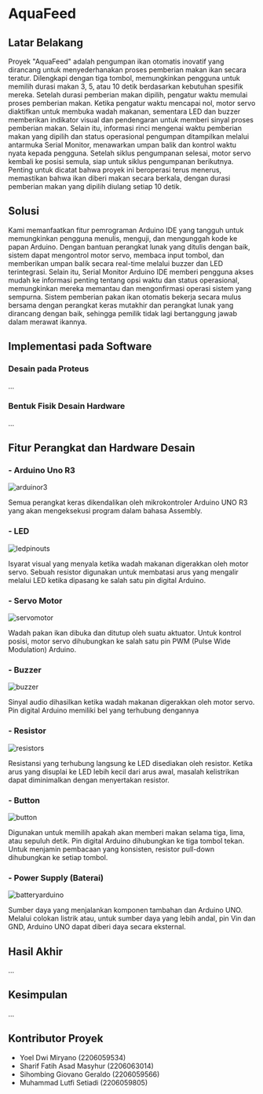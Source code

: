 # AquaFeed

## Latar Belakang
Proyek "AquaFeed" adalah pengumpan ikan otomatis inovatif yang dirancang untuk menyederhanakan proses pemberian makan ikan secara teratur. Dilengkapi dengan tiga tombol, memungkinkan pengguna untuk memilih durasi makan 3, 5, atau 10 detik berdasarkan kebutuhan spesifik mereka. Setelah durasi pemberian makan dipilih, pengatur waktu memulai proses pemberian makan. Ketika pengatur waktu mencapai nol, motor servo diaktifkan untuk membuka wadah makanan, sementara LED dan buzzer memberikan indikator visual dan pendengaran untuk memberi sinyal proses pemberian makan. Selain itu, informasi rinci mengenai waktu pemberian makan yang dipilih dan status operasional pengumpan ditampilkan melalui antarmuka Serial Monitor, menawarkan umpan balik dan kontrol waktu nyata kepada pengguna. Setelah siklus pengumpanan selesai, motor servo kembali ke posisi semula, siap untuk siklus pengumpanan berikutnya. Penting untuk dicatat bahwa proyek ini beroperasi terus menerus, memastikan bahwa ikan diberi makan secara berkala, dengan durasi pemberian makan yang dipilih diulang setiap 10 detik.

## Solusi
Kami memanfaatkan fitur pemrograman Arduino IDE yang tangguh untuk memungkinkan pengguna menulis, menguji, dan mengunggah kode ke papan Arduino. Dengan bantuan perangkat lunak yang ditulis dengan baik, sistem dapat mengontrol motor servo, membaca input tombol, dan memberikan umpan balik secara real-time melalui buzzer dan LED terintegrasi. Selain itu, Serial Monitor Arduino IDE memberi pengguna akses mudah ke informasi penting tentang opsi waktu dan status operasional, memungkinkan mereka memantau dan mengonfirmasi operasi sistem yang sempurna. Sistem pemberian pakan ikan otomatis bekerja secara mulus bersama dengan perangkat keras mutakhir dan perangkat lunak yang dirancang dengan baik, sehingga pemilik tidak lagi bertanggung jawab dalam merawat ikannya.

## Implementasi pada Software
### Desain pada Proteus
...
### Bentuk Fisik Desain Hardware
...

## Fitur Perangkat dan Hardware Desain
### - Arduino Uno R3
![arduinor3](https://github.com/sharifmasyhur/AR_17_ProyekAkhirSSF/assets/144346489/50fe1485-dc71-4f9e-96b1-84ec7f0c52b1)

Semua perangkat keras dikendalikan oleh mikrokontroler Arduino UNO R3 yang akan mengeksekusi program dalam bahasa Assembly.
### - LED
![ledpinouts](https://github.com/sharifmasyhur/AR_17_ProyekAkhirSSF/assets/144346489/45afa83e-c5c5-48b2-8377-6cd961268969)

Isyarat visual yang menyala ketika wadah makanan digerakkan oleh motor servo. Sebuah resistor digunakan untuk membatasi arus yang mengalir melalui LED ketika dipasang ke salah satu pin digital Arduino.
### - Servo Motor
![servomotor](https://github.com/sharifmasyhur/AR_17_ProyekAkhirSSF/assets/144346489/7364d2cd-247a-459e-863a-7f8bdecb0f5a)

Wadah pakan ikan dibuka dan ditutup oleh suatu aktuator. Untuk kontrol posisi, motor servo dihubungkan ke salah satu pin PWM (Pulse Wide Modulation) Arduino.
### - Buzzer
![buzzer](https://github.com/sharifmasyhur/AR_17_ProyekAkhirSSF/assets/144346489/cec5a5de-f074-448f-b57f-0a1e0cae4e80)

Sinyal audio dihasilkan ketika wadah makanan digerakkan oleh motor servo. Pin digital Arduino memiliki bel yang terhubung dengannya
### - Resistor
![resistors](https://github.com/sharifmasyhur/AR_17_ProyekAkhirSSF/assets/144346489/47ffd94d-76b5-4e07-bef3-d0e2e26ea09c)

Resistansi yang terhubung langsung ke LED disediakan oleh resistor. Ketika arus yang disuplai ke LED lebih kecil dari arus awal, masalah kelistrikan dapat diminimalkan dengan menyertakan resistor.
### - Button
![button](https://github.com/sharifmasyhur/AR_17_ProyekAkhirSSF/assets/144346489/8e920319-e50b-44bb-b499-eda571b3a597)

Digunakan untuk memilih apakah akan memberi makan selama tiga, lima, atau sepuluh detik. Pin digital Arduino dihubungkan ke tiga tombol tekan. Untuk menjamin pembacaan yang konsisten, resistor pull-down dihubungkan ke setiap tombol.
### - Power Supply (Baterai)
![batteryarduino](https://github.com/sharifmasyhur/AR_17_ProyekAkhirSSF/assets/144346489/e07f1e48-e875-4087-9d02-a0c19ccd4894)

Sumber daya yang menjalankan komponen tambahan dan Arduino UNO. Melalui colokan listrik atau, untuk sumber daya yang lebih andal, pin Vin dan GND, Arduino UNO dapat diberi daya secara eksternal.

## Hasil Akhir
...

## Kesimpulan
...

## Kontributor Proyek
- Yoel Dwi Miryano				      (2206059534)
- Sharif Fatih Asad Masyhur 		(2206063014)
- Sihombing Giovano Geraldo 	  (2206059566)
- Muhammad Lutfi Setiadi	      (2206059805)


